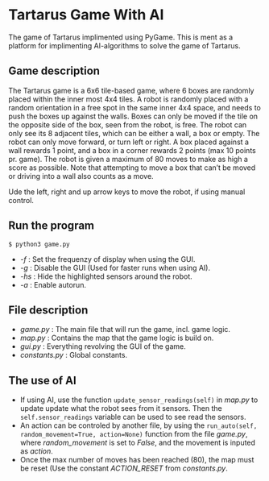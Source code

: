 # Tartarus Game With AI
The game of Tartarus implimented using PyGame.
This is ment as a platform for implimenting AI-algorithms to solve the game of Tartarus.

## Game description

The Tartarus game is a 6x6 tile-based game, where 6 boxes are randomly placed within the inner most 4x4 tiles. A robot is randomly placed with a random orientation in a free spot in the same inner 4x4 space, and needs to push the boxes up against the walls. Boxes can only be moved if the tile on the opposite side of the box, seen from the robot, is free. The robot can only see its 8 adjacent tiles, which can be either a wall, a box or empty. The robot can only move forward, or turn left or right. A box placed against a wall rewards 1 point, and a box in a corner rewards 2 points (max 10 points pr. game). The robot is given a maximum of 80 moves to make as high a score as possible. Note that attempting to move a box that can’t be moved or driving into a wall also counts as a move. 

Ude the left, right and up arrow keys to move the robot, if using manual control.

## Run the program

`$ python3 game.py`
* _-f_ : Set the frequenzy of display when using the GUI.
* _-g_ : Disable the GUI (Used for faster runs when using AI).
* _-hs_ : Hide the highlighted sensors around the robot.
* _-a_ : Enable autorun.

## File description

* _game.py_ : The main file that will run the game, incl. game logic.
* _map.py_ : Contains the map that the game logic is build on.
* _gui.py_ : Everything revolving the GUI of the game.
* _constants.py_ : Global constants.

## The use of AI

* If using AI, use the function `update_sensor_readings(self)` in _map.py_ to update update what the robot sees from it sensors. Then the `self.sensor_readings` variable can be used to see read the sensors. 
* An action can be controled by another file, by using the `run_auto(self, random_movement=True, action=None)` function from the file _game.py_, where _random\_movement_ is set to _False_, and the movement is inputed as _action_.
* Once the max number of moves has been reached (80), the map must be reset (Use the constant _ACTION\_RESET_ from _constants.py_.

